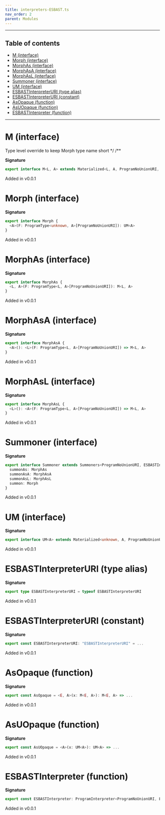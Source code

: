 ```yaml
---
title: interpreters-ESBAST.ts
nav_order: 2
parent: Modules
---
```


---

<h2 class="text-delta">Table of contents</h2>

- [M (interface)](#m-interface)
- [Morph (interface)](#morph-interface)
- [MorphAs (interface)](#morphas-interface)
- [MorphAsA (interface)](#morphasa-interface)
- [MorphAsL (interface)](#morphasl-interface)
- [Summoner (interface)](#summoner-interface)
- [UM (interface)](#um-interface)
- [ESBASTInterpreterURI (type alias)](#esbastinterpreteruri-type-alias)
- [ESBASTInterpreterURI (constant)](#esbastinterpreteruri-constant)
- [AsOpaque (function)](#asopaque-function)
- [AsUOpaque (function)](#asuopaque-function)
- [ESBASTInterpreter (function)](#esbastinterpreter-function)

---

# M (interface)

Type level override to keep Morph type name short \*/
/\*\*

**Signature**

```ts
export interface M<L, A> extends Materialized<L, A, ProgramNoUnionURI, ESBASTInterpreterURI> {}
```

Added in v0.0.1

# Morph (interface)

**Signature**

```ts
export interface Morph {
  <A>(F: ProgramType<unknown, A>[ProgramNoUnionURI]): UM<A>
}
```

Added in v0.0.1

# MorphAs (interface)

**Signature**

```ts
export interface MorphAs {
  <L, A>(F: ProgramType<L, A>[ProgramNoUnionURI]): M<L, A>
}
```

Added in v0.0.1

# MorphAsA (interface)

**Signature**

```ts
export interface MorphAsA {
  <A>(): <L>(F: ProgramType<L, A>[ProgramNoUnionURI]) => M<L, A>
}
```

Added in v0.0.1

# MorphAsL (interface)

**Signature**

```ts
export interface MorphAsL {
  <L>(): <A>(F: ProgramType<L, A>[ProgramNoUnionURI]) => M<L, A>
}
```

Added in v0.0.1

# Summoner (interface)

**Signature**

```ts
export interface Summoner extends Summoners<ProgramNoUnionURI, ESBASTInterpreterURI> {
  summonAs: MorphAs
  summonAsA: MorphAsA
  summonAsL: MorphAsL
  summon: Morph
}
```

Added in v0.0.1

# UM (interface)

**Signature**

```ts
export interface UM<A> extends Materialized<unknown, A, ProgramNoUnionURI, ESBASTInterpreterURI> {}
```

Added in v0.0.1

# ESBASTInterpreterURI (type alias)

**Signature**

```ts
export type ESBASTInterpreterURI = typeof ESBASTInterpreterURI
```

Added in v0.0.1

# ESBASTInterpreterURI (constant)

**Signature**

```ts
export const ESBASTInterpreterURI: "ESBASTInterpreterURI" = ...
```

Added in v0.0.1

# AsOpaque (function)

**Signature**

```ts
export const AsOpaque = <E, A>(x: M<E, A>): M<E, A> => ...
```

Added in v0.0.1

# AsUOpaque (function)

**Signature**

```ts
export const AsUOpaque = <A>(x: UM<A>): UM<A> => ...
```

Added in v0.0.1

# ESBASTInterpreter (function)

**Signature**

```ts
export const ESBASTInterpreter: ProgramInterpreter<ProgramNoUnionURI, ESBASTInterpreterURI> = _program => ...
```

Added in v0.0.1
